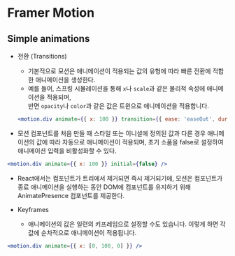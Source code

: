 # Framer Motion

## Simple animations

- 전환 (Transitions)

  - 기본적으로 모션은 애니메이션이 적용되는 값의 유형에 따라 빠른 전환에 적합한 애니메이션을 생성한다.
  - 예를 들어, 스프링 시뮬레이션을 통해 `x`나 `scale`과 같은 물리적 속성에 애니메이션을 적용되며,  
     반면 `opacity`나 `color`과 같은 값은 트윈으로 애니메이션을 적용합니다.

  ```jsx
  <motion.div animate={{ x: 100 }} transition={{ ease: 'easeOut', duration: 2 }} />
  ```

- 모션 컴포넌트를 처음 만들 때 스타일 또는 이니셜에 정의된 값과 다른 경우 애니메이션의 값에 따라 자동으로 애니메이션이 적용되며,
  초기 소품을 false로 설정하여 애니메이션 입력을 비활성화할 수 있다.

```jsx
<motion.div animate={{ x: 100 }} initial={false} />
```

- React에서는 컴포넌트가 트리에서 제거되면 즉시 제거되기에,
  모션은 컴포넌트가 종료 애니메이션을 실행하는 동안 DOM에 컴포넌트를 유지하기 위해 AnimatePresence 컴포넌트를 제공한다.

- Keyframes
  - 애니메이션의 값은 일련의 키프레임으로 설정할 수도 있습니다. 이렇게 하면 각 값에 순차적으로 애니메이션이 적용됩니다.

```jsx
<motion.div animate={{ x: [0, 100, 0] }} />
```

